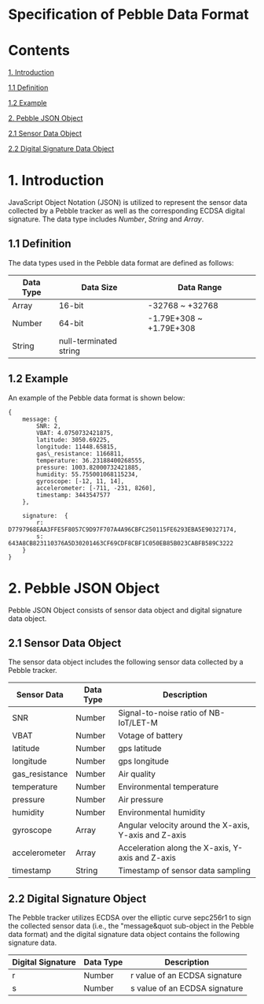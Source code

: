 
# Specification of Pebble Data Format

# Contents

[1. Introduction](#1-introduction)

[1.1 Definition](#11-definition)

[1.2 Example](#12-example)

[2. Pebble JSON Object](#2-pebble-json-object)

[2.1 Sensor Data Object](#21-sensor-data-object)

[2.2 Digital Signature Data Object](#22-digital-signature-data-object)

# 1. Introduction

JavaScript Object Notation (JSON) is utilized to represent the sensor data collected by a Pebble tracker as well as the corresponding ECDSA digital signature. The data type includes *Number*, *String* and *Array*.   

## 1.1 Definition

The data types used in the Pebble data format are defined as follows:  

| Data Type | Data Size | Data Range |
| ----------| --------- | ---------- |
| Array     | 16-bit    | -32768 ~ +32768 |
| Number    | 64-bit    | -1.79E+308 ~ +1.79E+308|
| String    | null-terminated string | 

## 1.2 Example

An example of the Pebble data format is shown below:
```
{
	message: {
		SNR: 2,
		VBAT: 4.0750732421875,
		latitude: 3050.69225,
		longitude: 11448.65815,
		gas\_resistance: 1166811,
		temperature: 36.23188400268555,
		pressure: 1003.82000732421885,
		humidity: 55.755001068115234,
		gyroscope: [-12, 11, 14],
		accelerometer: [-711, -231, 8260],
		timestamp: 3443547577
	},

	signature:  {
		r: D7797968EAA3FFE5F8057C9D97F707A4A96CBFC250115FE6293EBA5E90327174,
		s: 643A8CB823110376A5D30201463CF69CDF8CBF1C050EB85B023CABFB589C3222
	}
}
```
# 2. Pebble JSON Object

Pebble JSON Object consists of sensor data object and digital signature data object.

## 2.1 Sensor Data Object

The sensor data object includes the following sensor data collected by a Pebble tracker.

| Sensor Data | Data Type | Description |
| ----------- | --------- | ----------- |
| SNR             | Number  | Signal-to-noise ratio of NB-IoT/LET-M|
| VBAT            | Number  | Votage of battery|
| latitude        | Number  | gps latitude|
| longitude       | Number  | gps longitude|
| gas\_resistance | Number  | Air quality |
| temperature     | Number  | Environmental temperature |
| pressure        | Number  | Air pressure |
| humidity        | Number  | Environmental humidity |
| gyroscope       | Array   | Angular velocity around the X-axis, Y-axis and Z-axis |
| accelerometer   | Array   | Acceleration along the X-axis, Y-axis and Z-axis |
| timestamp       | String  | Timestamp of sensor data sampling |

## 2.2 Digital Signature Object

The Pebble tracker utilizes ECDSA over the elliptic curve sepc256r1 to sign the collected sensor data (i.e., the &quot;message&quot sub-object in the Pebble data format) and the digital signature data object contains the following signature data. 

| Digital Signature | Data Type | Description |
| ----------------- | --------- | ----------- |
| r                 | Number    | r value of an ECDSA signature |
| s                 | Number    | s value of an ECDSA signature |
